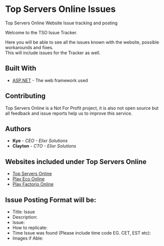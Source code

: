 # Top Servers Online Issues

Top Servers Online Website Issue tracking and posting

Welcome to the TSO Issue Tracker.

Here you will be able to see all the issues known with the website, possible workarounds and fixes.<br>
This will include issues for the Tracker as well.

## Built With

* [ASP.NET](https://dotnet.microsoft.com/apps/aspnet/) - The web framework used

## Contributing

Top Servers Online is a Not For Profit project, it is also not open source but all feedback and issue reports help us to improve this service.

## Authors

* **Kye** - *CEO - Elixr Solutions*
* **Clayton** - *CTO - Elixr Solutions*

## Websites included under Top Servers Online

* [Top Servers Online](https://topservers.online)<br>
* [Play Eco Online](https://playeco.online)<br>
* [Play Factorio Online](https://playfactorio.online)

## Issue Posting Format will be:

* Title: Issue<br>
* Description:<br>
* Issue:<br>
* How to replicate:<br>
* Time Issue was found (Please include time code EG. CET, EST etc):<br>
* Images if Able:
